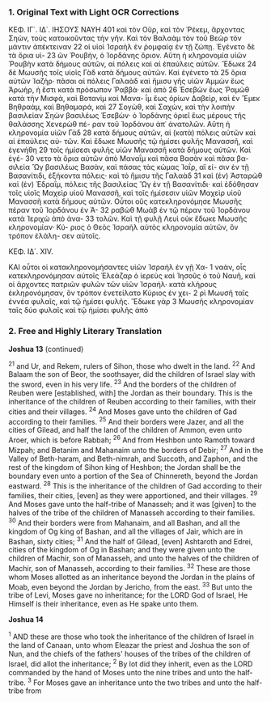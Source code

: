 ### 1. Original Text with Light OCR Corrections

ΚΕΦ. ΙΓ΄. ΙΔ΄. ΙΗΣΟΥΣ ΝΑΥΗ 401
καὶ τὸν Οὔρ, καὶ τὸν Ῥέκεμ, ἄρχοντας Σηὼν, τοὺς κατοικοῦντας
τὴν γῆν. Καὶ τὸν Βαλαὰμ τὸν τοῦ Βεὼρ τὸν μάντιν ἀπέκτειναν 22
οἱ υἱοὶ Ἰσραὴλ ἐν ῥομφαίᾳ ἐν τῇ ζώπῃ. Ἐγένετο δὲ τὰ ὅρια υἱ- 23
ῶν Ῥουβὴν, ὁ Ἰορδάνης ὅριον. Αὕτη ἡ κληρονομία υἱῶν Ῥουβὴν
κατὰ δήμους αὐτῶν, αἱ πόλεις καὶ αἱ ἐπαύλεις αὐτῶν. Ἔδωκε 24
δὲ Μωυσῆς τοῖς υἱοῖς Γὰδ κατὰ δήμους αὐτῶν. Καὶ ἐγένετο τὰ 25
ὅρια αὐτῶν Ἰαζὴρ· πᾶσαι αἱ πόλεις Γαλαὰδ καὶ ἥμισυ γῆς υἱῶν
Ἀμμὼν ἕως Ἀρωὴρ, ἡ ἔστι κατὰ πρόσωπον Ῥαββὰ· καὶ ἀπὸ 26
Ἑσεβὼν ἕως Ῥαμὼθ κατὰ τὴν Μισφὰ, καὶ Βοτανὶμ καὶ Μανα-
ΐμ ἕως ὁρίων Δαβεὶρ, καὶ ἐν Ἔμεκ Βηθραὰμ, καὶ Βηθαμαρά, καὶ 27
Σογὼθ, καὶ Σαχὼν, καὶ τὴν λοιπὴν βασιλείαν Σηὼν βασιλέως
Ἑσεβὼν· ὁ Ἰορδάνης ὁριεῖ ἕως μέρους τῆς θαλάσσης Χενερὼθ πέ-
ραν τοῦ Ἰορδάνου ἀπ᾿ ἀνατολῶν. Αὕτη ἡ κληρονομία υἱῶν Γὰδ 28
κατὰ δήμους αὐτῶν, αἱ (κατὰ) πόλεις αὐτῶν καὶ αἱ ἐπαύλεις αὐ-
τῶν. Καὶ ἔδωκε Μωυσῆς τῷ ἡμίσει φυλῆς Μανασσῆ, καὶ ἐγενήθη 29
τοῖς ἡμίσεσι φυλῆς υἱῶν Μανασσῆ κατὰ δήμους αὐτῶν. Καὶ ἐγέ- 30
νετο τὰ ὅρια αὐτῶν ἀπὸ Μαναΐμ καὶ πᾶσα Βασὰν καὶ πᾶσα βα-
σιλεία Ὢγ βασιλέως Βασὰν, καὶ πάσας τὰς κώμας Ἰαΐρ, αἵ εἰ-
σιν ἐν τῇ Βασανίτιδι, ἑξήκοντα πόλεις· καὶ τὸ ἥμισυ τῆς Γαλαὰδ 31
καὶ (ἐν) Ἀσταρὼθ καὶ (ἐν) Ἐδραΐμ, πόλεις τῆς βασιλείας Ὢγ ἐν
τῇ Βασανίτιδι· καὶ ἐδόθησαν τοῖς υἱοῖς Μαχεὶρ υἱοῦ Μανασσῆ, καὶ
τοῖς ἡμίσεσιν υἱῶν Μαχεὶρ υἱοῦ Μανασσῆ κατὰ δήμους αὐτῶν.
Οὗτοι οὓς κατεκληρονόμησε Μωυσῆς πέραν τοῦ Ἰορδάνου ἐν Ἀ- 32
ραβὼθ Μωὰβ ἐν τῷ πέραν τοῦ Ἰορδάνου κατὰ Ἱεριχὼ ἀπὸ ἀνα- 33
τολῶν. Καὶ τῇ φυλῇ Λευὶ οὐκ ἔδωκε Μωυσῆς κληρονομίαν· Κύ-
ριος ὁ Θεὸς Ἰσραὴλ αὐτὸς κληρονομία αὐτῶν, ὃν τρόπον ἐλάλη-
σεν αὐτοῖς.

ΚΕΦ. ΙΔ΄. ΧΙV.

ΚΑΙ οὗτοι οἱ κατακληρονομήσαντες υἱῶν Ἰσραὴλ ἐν γῇ Χα- 1
ναὰν, οἷς κατεκληρονόμησαν αὐτοῖς Ἐλεάζαρ ὁ ἱερεὺς καὶ Ἰησοῦς
ὁ τοῦ Ναυῆ, καὶ οἱ ἄρχοντες πατριῶν φυλῶν τῶν υἱῶν Ἰσραήλ·
κατὰ κλήρους ἐκληρονόμησαν, ὃν τρόπον ἐνετείλατο Κύριος ἐν χει- 2
ρὶ Μωυσῆ ταῖς ἐννέα φυλαῖς, καὶ τῷ ἡμίσει φυλῆς. Ἔδωκε γὰρ 3
Μωυσῆς κληρονομίαν ταῖς δύο φυλαῖς καὶ τῷ ἡμίσει φυλῆς ἀπὸ

### 2. Free and Highly Literary Translation

**Joshua 13** (continued)

<sup>21</sup> and Ur, and Rekem, rulers of Sihon, those who dwelt in the land.
<sup>22</sup> And Balaam the son of Beor, the soothsayer, did the children of Israel slay with the sword, even in his very life.
<sup>23</sup> And the borders of the children of Reuben were [established, with] the Jordan as their boundary. This is the inheritance of the children of Reuben according to their families, with their cities and their villages.
<sup>24</sup> And Moses gave unto the children of Gad according to their families.
<sup>25</sup> And their borders were Jazer, and all the cities of Gilead, and half the land of the children of Ammon, even unto Aroer, which is before Rabbah;
<sup>26</sup> And from Heshbon unto Ramoth toward Mizpah; and Betanim and Mahanaim unto the borders of Debir;
<sup>27</sup> And in the Valley of Beth-haram, and Beth-nimrah, and Succoth, and Zaphon, and the rest of the kingdom of Sihon king of Heshbon; the Jordan shall be the boundary even unto a portion of the Sea of Chinnereth, beyond the Jordan eastward.
<sup>28</sup> This is the inheritance of the children of Gad according to their families, their cities, [even] as they were apportioned, and their villages.
<sup>29</sup> And Moses gave unto the half-tribe of Manasseh; and it was [given] to the halves of the tribe of the children of Manasseh according to their families.
<sup>30</sup> And their borders were from Mahanaim, and all Bashan, and all the kingdom of Og king of Bashan, and all the villages of Jair, which are in Bashan, sixty cities;
<sup>31</sup> And the half of Gilead, [even] Ashtaroth and Edrei, cities of the kingdom of Og in Bashan; and they were given unto the children of Machir, son of Manasseh, and unto the halves of the children of Machir, son of Manasseh, according to their families.
<sup>32</sup> These are those whom Moses allotted as an inheritance beyond the Jordan in the plains of Moab, even beyond the Jordan by Jericho, from the east.
<sup>33</sup> But unto the tribe of Levi, Moses gave no inheritance; for the LORD God of Israel, He Himself is their inheritance, even as He spake unto them.

**Joshua 14**

<sup>1</sup> AND these are those who took the inheritance of the children of Israel in the land of Canaan, unto whom Eleazar the priest and Joshua the son of Nun, and the chiefs of the fathers' houses of the tribes of the children of Israel, did allot the inheritance;
<sup>2</sup> By lot did they inherit, even as the LORD commanded by the hand of Moses unto the nine tribes and unto the half-tribe.
<sup>3</sup> For Moses gave an inheritance unto the two tribes and unto the half-tribe from